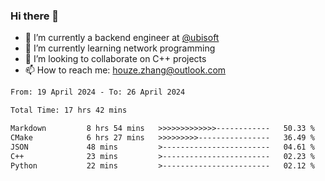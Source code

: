 ### Hi there 👋
- 🔭 I’m currently a backend engineer at [@ubisoft](https://github.com/ubisoft)
- 🌱 I’m currently learning network programming
- 👯 I’m looking to collaborate on C++ projects
- 📫 How to reach me: houze.zhang@outlook.com

<!--START_SECTION:waka-->

```txt
From: 19 April 2024 - To: 26 April 2024

Total Time: 17 hrs 42 mins

Markdown         8 hrs 54 mins   >>>>>>>>>>>>>------------   50.33 %
CMake            6 hrs 27 mins   >>>>>>>>>----------------   36.49 %
JSON             48 mins         >------------------------   04.61 %
C++              23 mins         >------------------------   02.23 %
Python           22 mins         >------------------------   02.12 %
```

<!--END_SECTION:waka-->
